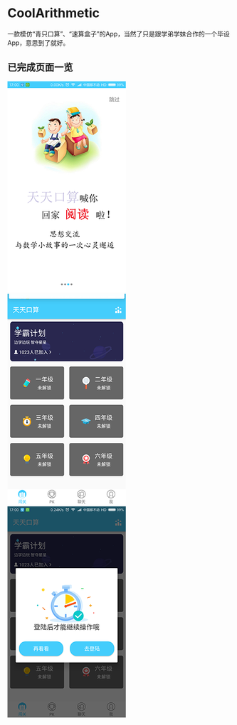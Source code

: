 # CoolArithmetic

一款模仿“青只口算”、“速算盒子”的App，当然了只是跟学弟学妹合作的一个毕设App，意思到了就好。 

## 已完成页面一览  

![image](./images/guide.png) ![image](./images/main_nologin.png) ![image](./images/main_nologin_dialog.png)
